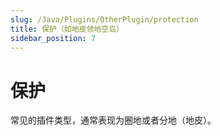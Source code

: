 ```yaml
---
slug: /Java/Plugins/OtherPlugin/protection
title: 保护（如地皮领地空岛）
sidebar_position: 7
---
```


# 保护

常见的插件类型，通常表现为圈地或者分地（地皮）。
